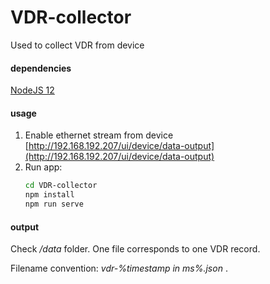 # VDR-collector

Used to collect VDR from device

 #### dependencies

  [NodeJS 12](https://nodejs.org/en/)

#### usage

 1. Enable ethernet stream from device [http://192.168.192.207/ui/device/data-output](http://192.168.192.207/ui/device/data-output) 
 2. Run app:
	```bash
    cd VDR-collector
    npm install
    npm run serve
    ```

#### output
Check */data* folder. One file corresponds to one VDR record.

Filename convention: *vdr-%timestamp in ms%.json* .
